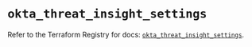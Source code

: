 # `okta_threat_insight_settings`

Refer to the Terraform Registry for docs: [`okta_threat_insight_settings`](https://registry.terraform.io/providers/okta/okta/4.13.1/docs/resources/threat_insight_settings).
